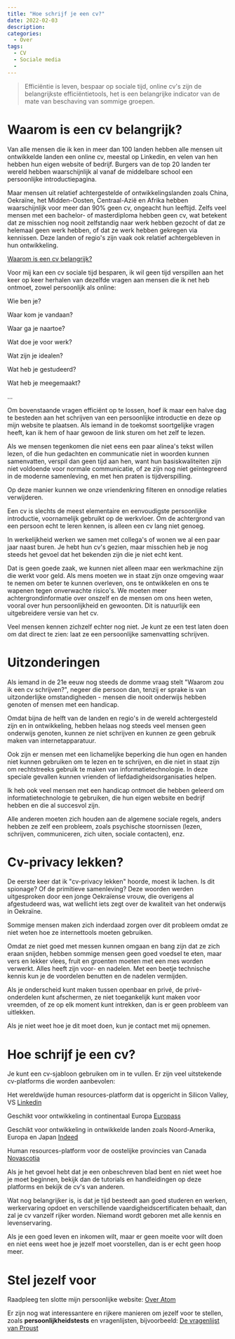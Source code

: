 ```yaml
---
title: "Hoe schrijf je een cv?"
date: 2022-02-03
description: 
categories:
  - Over
tags:
  - CV
  - Sociale media
  - 
---
```


> Efficiëntie is leven, bespaar op sociale tijd, online cv's zijn de belangrijkste efficiëntietools, het is een belangrijke indicator van de mate van beschaving van sommige groepen.


# Waarom is een cv belangrijk?

Van alle mensen die ik ken in meer dan 100 landen hebben alle mensen uit ontwikkelde landen een online cv, meestal op Linkedin, en velen van hen hebben hun eigen website of bedrijf. Burgers van de top 20 landen ter wereld hebben waarschijnlijk al vanaf de middelbare school een persoonlijke introductiepagina.

Maar mensen uit relatief achtergestelde of ontwikkelingslanden zoals China, Oekraïne, het Midden-Oosten, Centraal-Azië en Afrika hebben waarschijnlijk voor meer dan 90% geen cv, ongeacht hun leeftijd. Zelfs veel mensen met een bachelor- of masterdiploma hebben geen cv, wat betekent dat ze misschien nog nooit zelfstandig naar werk hebben gezocht of dat ze helemaal geen werk hebben, of dat ze werk hebben gekregen via kennissen. Deze landen of regio's zijn vaak ook relatief achtergebleven in hun ontwikkeling.

[Waarom is een cv belangrijk?](https://www.indeed.com/career-advice/resumes-cover-letters/why-is-a-resume-important)

Voor mij kan een cv sociale tijd besparen, ik wil geen tijd verspillen aan het keer op keer herhalen van dezelfde vragen aan mensen die ik net heb ontmoet, zowel persoonlijk als online:

Wie ben je?

Waar kom je vandaan?

Waar ga je naartoe?

Wat doe je voor werk?

Wat zijn je idealen?

Wat heb je gestudeerd?

Wat heb je meegemaakt?

...

Om bovenstaande vragen efficiënt op te lossen, hoef ik maar een halve dag te besteden aan het schrijven van een persoonlijke introductie en deze op mijn website te plaatsen. Als iemand in de toekomst soortgelijke vragen heeft, kan ik hem of haar gewoon de link sturen om het zelf te lezen.

Als we mensen tegenkomen die niet eens een paar alinea's tekst willen lezen, of die hun gedachten en communicatie niet in woorden kunnen samenvatten, verspil dan geen tijd aan hen, want hun basiskwaliteiten zijn niet voldoende voor normale communicatie, of ze zijn nog niet geïntegreerd in de moderne samenleving, en met hen praten is tijdverspilling.

Op deze manier kunnen we onze vriendenkring filteren en onnodige relaties verwijderen.


Een cv is slechts de meest elementaire en eenvoudigste persoonlijke introductie, voornamelijk gebruikt op de werkvloer. Om de achtergrond van een persoon echt te leren kennen, is alleen een cv lang niet genoeg.

In werkelijkheid werken we samen met collega's of wonen we al een paar jaar naast buren. Je hebt hun cv's gezien, maar misschien heb je nog steeds het gevoel dat het bekenden zijn die je niet echt kent.

Dat is geen goede zaak, we kunnen niet alleen maar een werkmachine zijn die werkt voor geld. Als mens moeten we in staat zijn onze omgeving waar te nemen om beter te kunnen overleven, ons te ontwikkelen en ons te wapenen tegen onverwachte risico's. We moeten meer achtergrondinformatie over onszelf en de mensen om ons heen weten, vooral over hun persoonlijkheid en gewoonten. Dit is natuurlijk een uitgebreidere versie van het cv.

Veel mensen kennen zichzelf echter nog niet. Je kunt ze een test laten doen om dat direct te zien: laat ze een persoonlijke samenvatting schrijven.


# Uitzonderingen

Als iemand in de 21e eeuw nog steeds de domme vraag stelt "Waarom zou ik een cv schrijven?", negeer die persoon dan, tenzij er sprake is van uitzonderlijke omstandigheden - mensen die nooit onderwijs hebben genoten of mensen met een handicap.

Omdat bijna de helft van de landen en regio's in de wereld achtergesteld zijn en in ontwikkeling, hebben helaas nog steeds veel mensen geen onderwijs genoten, kunnen ze niet schrijven en kunnen ze geen gebruik maken van internetapparatuur.

Ook zijn er mensen met een lichamelijke beperking die hun ogen en handen niet kunnen gebruiken om te lezen en te schrijven, en die niet in staat zijn om rechtstreeks gebruik te maken van informatietechnologie. In deze speciale gevallen kunnen vrienden of liefdadigheidsorganisaties helpen.

Ik heb ook veel mensen met een handicap ontmoet die hebben geleerd om informatietechnologie te gebruiken, die hun eigen website en bedrijf hebben en die al succesvol zijn.

Alle anderen moeten zich houden aan de algemene sociale regels, anders hebben ze zelf een probleem, zoals psychische stoornissen (lezen, schrijven, communiceren, zich uiten, sociale contacten), enz.


# Cv-privacy lekken?

De eerste keer dat ik "cv-privacy lekken" hoorde, moest ik lachen. Is dit spionage? Of de primitieve samenleving? Deze woorden werden uitgesproken door een jonge Oekraïense vrouw, die overigens al afgestudeerd was, wat wellicht iets zegt over de kwaliteit van het onderwijs in Oekraïne.

Sommige mensen maken zich inderdaad zorgen over dit probleem omdat ze niet weten hoe ze internettools moeten gebruiken.

Omdat ze niet goed met messen kunnen omgaan en bang zijn dat ze zich eraan snijden, hebben sommige mensen geen goed voedsel te eten, maar vers en lekker vlees, fruit en groenten moeten met een mes worden verwerkt. Alles heeft zijn voor- en nadelen. Met een beetje technische kennis kun je de voordelen benutten en de nadelen vermijden.

Als je onderscheid kunt maken tussen openbaar en privé, de privé-onderdelen kunt afschermen, ze niet toegankelijk kunt maken voor vreemden, of ze op elk moment kunt intrekken, dan is er geen probleem van uitlekken.

Als je niet weet hoe je dit moet doen, kun je contact met mij opnemen.


# Hoe schrijf je een cv?

Je kunt een cv-sjabloon gebruiken om in te vullen. Er zijn veel uitstekende cv-platforms die worden aanbevolen:

Het wereldwijde human resources-platform dat is opgericht in Silicon Valley, VS
[Linkedin](https://www.linkedin.com/)

Geschikt voor ontwikkeling in continentaal Europa
[Europass](https://europa.eu/europass/en)

Geschikt voor ontwikkeling in ontwikkelde landen zoals Noord-Amerika, Europa en Japan
[Indeed](https://my.indeed.com/resume)

Human resources-platform voor de oostelijke provincies van Canada
[Novascotia](https://novascotiaworks.ca/nsdc/)

Als je het gevoel hebt dat je een onbeschreven blad bent en niet weet hoe je moet beginnen, bekijk dan de tutorials en handleidingen op deze platforms en bekijk de cv's van anderen.

Wat nog belangrijker is, is dat je tijd besteedt aan goed studeren en werken, werkervaring opdoet en verschillende vaardigheidscertificaten behaalt, dan zal je cv vanzelf rijker worden. Niemand wordt geboren met alle kennis en levenservaring.

Als je een goed leven en inkomen wilt, maar er geen moeite voor wilt doen en niet eens weet hoe je jezelf moet voorstellen, dan is er echt geen hoop meer.


# Stel jezelf voor

Raadpleeg ten slotte mijn persoonlijke website:
[Over Atom](https://atomx.cc/about)

Er zijn nog wat interessantere en rijkere manieren om jezelf voor te stellen, zoals **persoonlijkheidstests** en vragenlijsten, bijvoorbeeld:
[De vragenlijst van Proust](https://en.wikipedia.org/wiki/Proust_Questionnaire)
